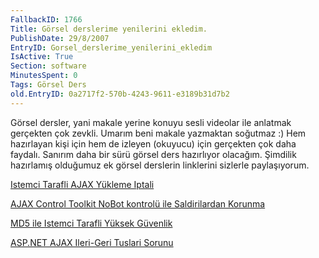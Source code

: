 ```yaml
---
FallbackID: 1766
Title: Görsel derslerime yenilerini ekledim.
PublishDate: 29/8/2007
EntryID: Gorsel_derslerime_yenilerini_ekledim
IsActive: True
Section: software
MinutesSpent: 0
Tags: Görsel Ders
old.EntryID: 0a2717f2-570b-4243-9611-e3189b31d7b2
---
```

Görsel dersler, yani makale yerine konuyu sesli videolar ile anlatmak
gerçekten çok zevkli. Umarım beni makale yazmaktan soğutmaz :) Hem
hazırlayan kişi için hem de izleyen (okuyucu) için gerçekten çok daha
faydalı. Sanırım daha bir sürü görsel ders hazırlıyor olacağım. Şimdilik
hazırlamış olduğumuz ek görsel derslerin linklerini sizlerle
paylaşıyorum.

[Istemci Tarafli AJAX Yükleme
Iptali](http://www.nedirtv.com/VideoDetay.aspx?VideoID=61)

[AJAX Control Toolkit NoBot kontrolü ile Saldirilardan
Korunma](http://www.nedirtv.com/VideoDetay.aspx?VideoID=62)

[MD5 ile Istemci Tarafli Yüksek
Güvenlik](http://www.nedirtv.com/VideoDetay.aspx?VideoID=63)

[ASP.NET AJAX Ileri-Geri Tuslari
Sorunu](http://www.nedirtv.com/VideoDetay.aspx?VideoID=65)



